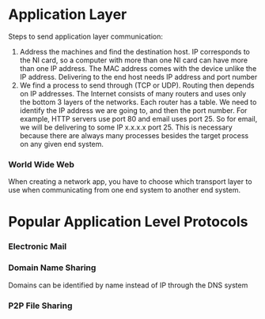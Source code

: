 # Application Layer
Steps to send application layer communication:  
1. Address the machines and find the destination host. IP corresponds to the NI card, so a computer with more than one NI card can have more than one IP address. The MAC address comes with the device unlike the IP address. Delivering to the end host needs IP address and port number 
2. We find a process to send through (TCP or UDP). Routing then depends on IP addresses. The Internet consists of many routers and uses only the bottom 3 layers of the networks. Each router has a table. We need to identify the IP address we are going to, and then the port number. For example, HTTP servers use port 80 and email uses port 25. So for email, we will be delivering to some IP x.x.x.x port 25. This is necessary because there are always many processes besides the target process on any given end system. 

### World Wide Web
When creating a network app, you have to choose which transport layer to use when communicating from one end system to another end system. 

# Popular Application Level Protocols
### Electronic Mail


### Domain Name Sharing
Domains can be identified by name instead of IP through the DNS system  

### P2P File Sharing

